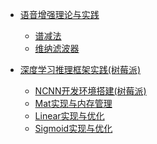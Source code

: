 - [语音增强理论与实践](docs/语音增强理论与实践/语音增强理论与实践.md)
    - [谱减法](docs/语音增强理论与实践/谱减法.md)
    - [维纳滤波器](docs/语音增强理论与实践/维纳滤波器.md)

- [深度学习推理框架实践(树莓派)](docs/深度学习推理框架实践(树莓派)/深度学习推理框架实践(树莓派).md)
    - [NCNN开发环境搭建(树莓派)](docs/深度学习推理框架实践(树莓派)/NCNN开发环境搭建(树莓派).md)
    - [Mat实现与内存管理](docs/深度学习推理框架实践(树莓派)/Mat实现与内存管理.md)
    - [Linear实现与优化](docs/深度学习推理框架实践(树莓派)/Linear实现与优化.md)
    - [Sigmoid实现与优化](docs/深度学习推理框架实践(树莓派)/Sigmoid实现与优化.md)
